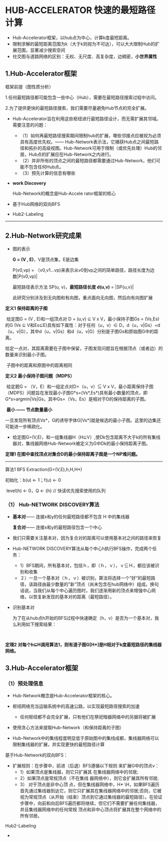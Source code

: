 # HUB-ACCELERATOR 快速的最短路径计算

- Hub-Accelerator框架，以hub点为中心，计算k度最短距离。
- 限制求解的最短距离范围为k（大于k则视为不可达），可以大大限制Hub的扩展范围，显著减少搜索空间
- 社交图与道路网络的区别：无权、无尺度、高复杂度，边稠密，**小世界属性**

## 1.Hub-Accelerator框架

框架前提（图性质分析）

​	1.任何最短路径都可能包含一些中心（Hub），需要在最短路径搜索过程中访问。

​	2.为了提供更快的最短路径搜索，我们需要尽量避免Hub节点的完全扩展。

- Hub-Accelerator旨在利用这些枢纽进行最短路径设计，而无需扩展其邻域。需要注意的问题：
  - （1）如何再最短路径搜索期间限制hub的扩展，哪些邻接点应被视为必须具有高度优先权。—— Hub-Network表示法，它捕获Hub点之间最短路径和拓扑的高级视图。Hub-Network可用于限制（或优先处理）Hub的邻居，Hub点的扩展应在Hub-Network之内进行。
  - （2）并非所有的顶点之间的最短路径都需要通过Hub-Network，他们可能不包含任何Hub点。
  - （3）预先计算的信息有哪些

- **work Discovery**

  Hub-Network的概念是Hub-Accele rator框架的核心

- 基于Hub网络的双向BFS
- Hub2-Labeling

----

## 2.Hub-Network研究成果

- 图的表示

  **G = (V , E)**，V是顶点集，E是边集

  P(v0,vp) = （v0,v1...vp)来表示从v0到vp之间的简单路径，路径长度为边数|P(v0,vp)|

  最短路径表示方法 SP(u, v)，**最短路径长度 d(u,v)** = |SP{u,v}|

  此研究分别涉及到无向图和有向图，重点面向无向图，然后向有向图扩展  

**定义1 保持距离的子图**

​	给定图G = (V , E)和一组顶点对 D = (u,v) ⊆ V x V，最小保持子图Gs = (Vs,Es)的G (Vs ⊆ V和Es⊆E)具有如下属性：对于任何（u，v）∈ D，d（u，v|Gs）=d（u，v|G），其中d（u，v|Gs）和d（u，v|G）分别是子图Gs和原始图G中的距离。

​	给定一点对，其距离需要在子图中保留，子图发现问题旨在根据顶点（或者边）的数量来识别最小子图。

​	子图中的距离和原图中的距离相同

**定义2 最小保持子图问题（MDPS）**

​	给定题G = （V，E）和一组定点对D=（u，v）⊆ V x V，最小距离保持子图（MDPS）问题旨在发现最小子图G\*s=(Vs\*,Es\*)具有最小数量的顶点，即G\*s=argmin|Vs|Gs，其中Gs=（Vs，Es）是相对于D的保持距离的子图。

​	**最小 —— 节点数量最小**

​	一旦发现所有顶点Vs\*，G的诱导字体G[Vs\*]就是候选的最小子图。这里的边集还可能进一步稀疏化。

- 给定图G=(V,E)，和一组集线器H（H⊆V）,使Dk包含距离不大于k的所有集线器对，集线器网络Hub-Network被定义为G中Dk的最小保持距离子图。

**定理1 在图中查找顶点对集合D的最小保持距离子图是一个NP难问题。**



---

算法1 BFS Extraction(G=(V,E),h,H,H*)

初始化：b(u) ← 1；f(u) ← 0

​				level(h) ← 0，Q ← {h} // 快读优先搜索使用的队列

### （1） Hub-NETWORK DISCOVERY算法

- **基本对**—— 连接x和y的任何最短路径都不包含 H 中的集线器

  **复合对**—— 连接x和y的最短路径包含一个中心

- 我们只需要关注基本对，因为复合对的距离可以使用基本对之间的路径来恢复
- Hub-NETWORK DISCOVERY算法从每个中心h执行BFS操作，完成两个任务：
  - 1）BFS期间，所有基本对，包括ｈ，即（ｈ，ｖ），ｖ⊆Ｈ，都应该被识别和收集
  - ２）一旦一个基本对（ｈ，ｖ）被识别，算法将选择一个”好“的最短路径，该路径由最少数量的”新“顶点（尚未包含在hub网络中）组成。换句话说，当我们从每个中心遍历图时，我们逐渐用新的顶点来增强中心网络，以恢复新发现的基本对的距离（最短路径）。
  
- 识别基本对

  为了在从hub点h开始的BFS过程中快速确定（h，v）是否为一个基本对，我么利用如下搜索结果：

  ​	

**定理2 对每个h⊆H调用算法1，则有道子图G[H\*]是H相对于k度最短路径的集线器网络。**















## 3.Hub-Accelerator框架

### （1）预处理信息

- Hub-Network概念是Hub-Accelerator框架的核心。

- 枢纽网络充当运输系统中的高速公路，以实现最短路径搜索的加速
  - 任何枢纽都不会完全扩展，只有他们在祭祀暗器网络中的另据将被扩展
- 使用贪心方法来提取Hub-Network（和保持距离的子图）
- Hub-Network中的集线程度明显低于原始图中的集线成都，集线器网络可以限制集线器的扩展，并实现更快的最短路径计算

基于Hub-Network的双向BFS：

- 扩展规则：在步骤中，前进（后退）BFS遵循以下规则 来扩展G中的顶点v：
  - 1）如果顶点是集线器，则它只扩展其 在集线器网络中的邻居;
  - 2）如果顶点是常规顶点（不在集线 器网络中），则它会扩展其所有邻居;
  - 3） 对于顶点是非中心顶 点，但在集线器网络中，H* \H，如果BFS遍历首先通过集线器到达它，则它只扩展其在集线器网络中的邻居;否则，它被 视为常规顶点（从开始（结束）顶点到它通过集线器的最短路径）。在验证步骤中，向前和向后BFS遍历都将继续，但它们不需要扩展任何集线器，并且集线器网络中的任何常规 顶点和非中心顶点将扩展其在整个网络中的所有邻居。

Hub2-Labeling

- 
